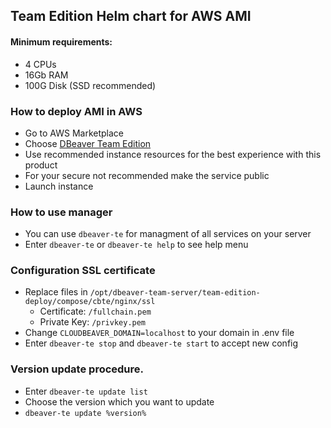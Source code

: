 ## Team Edition Helm chart for AWS AMI

#### Minimum requirements:

* 4 CPUs
* 16Gb RAM
* 100G Disk (SSD recommended)

### How to deploy AMI in AWS

- Go to AWS Marketplace
- Choose [DBeaver Team Edition](https://aws.amazon.com/marketplace/pp/prodview-kijugxnqada5i?sr=0-2&ref_=beagle&applicationId=AWSMPContessa)
- Use recommended instance resources for the best experience with this product
- For your secure not recommended make the service public 
- Launch instance

### How to use manager

- You can use `dbeaver-te` for managment of all services on your server
- Enter `dbeaver-te` or `dbeaver-te help` to see help menu


### Configuration SSL certificate

- Replace files in `/opt/dbeaver-team-server/team-edition-deploy/compose/cbte/nginx/ssl`
   - Certificate: `/fullchain.pem`  
   - Private Key: `/privkey.pem`
- Change `CLOUDBEAVER_DOMAIN=localhost` to your domain in .env file
- Enter `dbeaver-te stop` and `dbeaver-te start` to accept new config


### Version update procedure.

- Enter `dbeaver-te update list`
- Choose the version which you want to update
- `dbeaver-te update %version%`